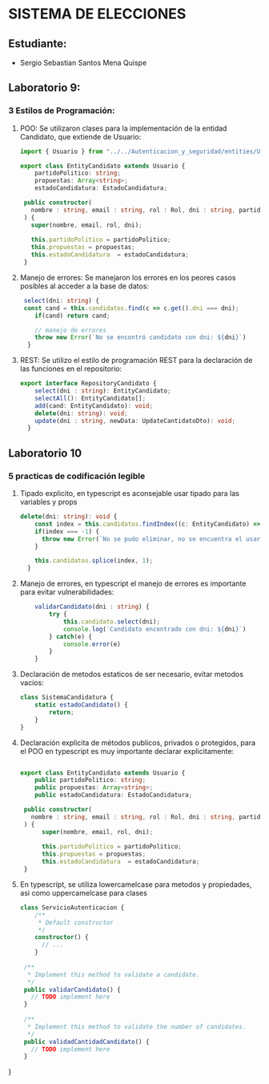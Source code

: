 # SISTEMA DE ELECCIONES

## Estudiante:
- Sergio Sebastian Santos Mena Quispe

## Laboratorio 9:
### 3 Estilos de Programación:
1. POO:
   Se utilizaron clases para la implementación de la entidad Candidato, que extiende de Usuario:
   ```typescript
   import { Usuario } from "../../Autenticacion_y_seguridad/entities/Usuario";

   export class EntityCandidato extends Usuario {
       partidoPolitico: string;
       propuestas: Array<string>;
       estadoCandidatura: EstadoCandidatura;

    public constructor(
      nombre : string, email : string, rol : Rol, dni : string, partidoPolitico : string, propuestas : Array<string>, estadoCandidatura : EstadoCandidatura
    ) {
      super(nombre, email, rol, dni);
      
      this.partidoPolitico = partidoPolitico;
      this.propuestas = propuestas;
      this.estadoCandidatura  = estadoCandidatura;
    }

   ```
2. Manejo de errores:
   Se manejaron los errores en los peores casos posibles al acceder a la base de datos:
   ```typescript
    select(dni: string) {
    const cand = this.candidatos.find(c => c.get().dni === dni);
       if(cand) return cand;
   
       // manejo de errores
       throw new Error(`No se encontró candidato con dni: ${dni}`)
     }
   ```
3. REST:
   Se utilizo el estilo de programación REST para la declaración de las funciones en el repositorio:
   ```typescript
   export interface RepositoryCandidato { 
       select(dni : string): EntityCandidato;
       selectAll(): EntityCandidato[];
       add(cand: EntityCandidato): void;
       delete(dni: string): void;
       update(dni : string, newData: UpdateCantidatoDto): void;
     }
   ```
## Laboratorio 10
### 5 practicas de codificación legible
1. Tipado explicito, en typescript es aconsejable usar tipado para las variables y props
   ```typescript
   delete(dni: string): void {
       const index = this.candidatos.findIndex((c: EntityCandidato) => c.get().dni === dni);
       if(index === -1) {
         throw new Error(`No se pudo eliminar, no se encuentra el usarios con dni: ${dni}`)
       }
   
       this.candidatos.splice(index, 1);
     }
   ```
2. Manejo de errores, en typescript el manejo de errores es importante para evitar vulnerabilidades:
   ```typescript
       validarCandidato(dni : string) {
           try {
               this.candidato.select(dni);
               console.log(`Candidato encontrado con dni: ${dni}`)
           } catch(e) {
               console.error(e)
           }
       }
   ```
3. Declaración de metodos estaticos de ser necesario, evitar metodos vacios:
   ```typescript
   class SistemaCandidatura {
       static estadoCandidato() {
           return;
       }
   }
   ```
4. Declaración explicita de métodos publicos, privados o protegidos, para el POO en typescript es muy importante declarar explicitamente:
   ```typescript
   
   export class EntityCandidato extends Usuario {
       public partidoPolitico: string;
       public propuestas: Array<string>;
       public estadoCandidatura: EstadoCandidatura;

    public constructor(
      nombre : string, email : string, rol : Rol, dni : string, partidoPolitico : string, propuestas : Array<string>, estadoCandidatura : EstadoCandidatura
    ) {
         super(nombre, email, rol, dni);
         
         this.partidoPolitico = partidoPolitico;
         this.propuestas = propuestas;
         this.estadoCandidatura  = estadoCandidatura;
    }
   ```
5. En typescript, se utiliza lowercamelcase para metodos y propiedades, asi como uppercamelcase para clases
   ``` typescript
   class ServicioAutenticacion {
       /**
        * Default constructor
        */
       constructor() {
         // ...
       }
     
    /**
     * Implement this method to validate a candidate.
     */
    public validarCandidato() {
      // TODO implement here
    }
  
    /**
     * Implement this method to validate the number of candidates.
     */
    public validadCantidadCandidato() {
      // TODO implement here
    }
  }
     
```
